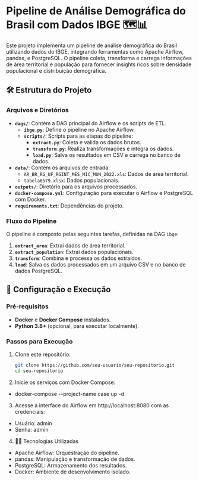 # Pipeline de Análise Demográfica do Brasil com Dados IBGE 🗺️📊

Este projeto implementa um pipeline de análise demográfica do Brasil utilizando dados do IBGE, integrando ferramentas como Apache Airflow, pandas, e PostgreSQL. O pipeline coleta, transforma e carrega informações de área territorial e população para fornecer insights ricos sobre densidade populacional e distribuição demográfica.

## 🛠️ Estrutura do Projeto

### Arquivos e Diretórios
- **`dags/`**: Contém a DAG principal do Airflow e os scripts de ETL.
  - **`ibge.py`**: Define o pipeline no Apache Airflow.
  - **`scripts/`**: Scripts para as etapas do pipeline:
    - **`extract.py`**: Coleta e valida os dados brutos.
    - **`transform.py`**: Realiza transformações e integra os dados.
    - **`load.py`**: Salva os resultados em CSV e carrega no banco de dados.
- **`data/`**: Contém os arquivos de entrada:
  - `AR_BR_RG_UF_RGINT_MES_MIC_MUN_2022.xls`: Dados de área territorial.
  - `tabela6579.xlsx`: Dados populacionais.
- **`outputs/`**: Diretório para os arquivos processados.
- **`docker-compose.yml`**: Configuração para executar o Airflow e PostgreSQL com Docker.
- **`requirements.txt`**: Dependências do projeto.

### Fluxo do Pipeline

O pipeline é composto pelas seguintes tarefas, definidas na DAG `ibge`:
1. **`extract_area`**: Extrai dados de área territorial.
2. **`extract_population`**: Extrai dados populacionais.
3. **`transform`**: Combina e processa os dados extraídos.
4. **`load`**: Salva os dados processados em um arquivo CSV e no banco de dados PostgreSQL.

## 🚀 Configuração e Execução

### Pré-requisitos
- **Docker** e **Docker Compose** instalados.
- **Python 3.8+** (opcional, para executar localmente).

### Passos para Execução

1. Clone este repositório:
   ```bash
   git clone https://github.com/seu-usuario/seu-repositorio.git
   cd seu-repositorio
2. Inicie os serviços com Docker Compose:

- docker-compose --project-name case up -d 

3. Acesse a interface do Airflow em http://localhost:8080 com as credenciais:

- Usuário: admin
- Senha: admin

4. 🧑‍💻 Tecnologias Utilizadas

- Apache Airflow: Orquestração do pipeline.
- pandas: Manipulação e transformação de dados.
- PostgreSQL: Armazenamento dos resultados.
- Docker: Ambiente de desenvolvimento isolado.